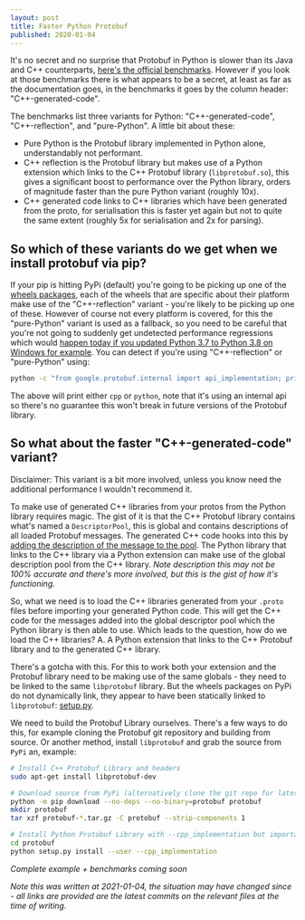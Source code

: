 ```yaml
---
layout: post
title: Faster Python Protobuf
published: 2020-01-04
---
```


It's no secret and no surprise that Protobuf in Python is slower than its Java and C++ counterparts, [here's the official benchmarks](https://github.com/protocolbuffers/protobuf/blob/02a4c720c31af4e028469362b7e43b04ab2d2d4e/docs/performance.md). However if you look at those benchmarks there is what appears to be a secret, at least as far as the documentation goes, in the benchmarks it goes by the column header: "C++-generated-code".

<!--more-->

The benchmarks list three variants for Python: "C++-generated-code", "C++-reflection", and "pure-Python". A little bit about these:
* Pure Python is the Protobuf library implemented in Python alone, understandably not performant. 
* C++ reflection is the Protobuf library but makes use of a Python extension which links to the C++ Protobuf library (`libprotobuf.so`), this gives a significant boost to performance over the Python library, orders of magnitude faster than the pure Python variant (roughly 10x). 
* C++ generated code links to C++ libraries which have been generated from the proto, for serialisation this is faster yet again but not to quite the same extent (roughly 5x for serialisation and 2x for parsing).

## So which of these variants do we get when we install protobuf via pip?

If your pip is hitting PyPi (default) you're going to be picking up one of the [wheels packages](https://pypi.org/project/protobuf/#files), each of the wheels that are specific about their platform make use of the "C++-reflection" variant - you're likely to be picking up one of these. However of course not every platform is covered, for this the "pure-Python" variant is used as a fallback, so you need to be careful that you're not going to suddenly get undetected performance regressions which would [happen today if you updated Python 3.7 to Python 3.8 on Windows for example](https://github.com/protocolbuffers/protobuf/issues/6214). You can detect if you're using "C++-reflection" or "pure-Python" using:

```bash
python -c "from google.protobuf.internal import api_implementation; print(api_implementation._default_implementation_type)"
```

The above will print either `cpp` or `python`, note that it's using an internal api so there's no guarantee this won't break in future versions of the Protobuf library.

## So what about the faster "C++-generated-code" variant?

Disclaimer: This variant is a bit more involved, unless you know need the additional performance I wouldn't recommend it.

To make use of generated C++ libraries from your protos from the Python library requires magic. The gist of it is that the C++ Protobuf library contains what's named a `DescriptorPool`, this is global and contains descriptions of all loaded Protobuf messages. The generated C++ code hooks into this by [adding the description of the message to the pool](https://github.com/protocolbuffers/protobuf/blob/5c028d6cf42e426d47f5baa6ea3f0f5c86b97beb/src/google/protobuf/any.pb.cc#L81). The Python library that links to the C++ library via a Python extension can make use of the global description pool from the C++ library. *Note description this may not be 100% accurate and there's more involved, but this is the gist of how it's functioning.*

So, what we need is to load the C++ libraries generated from your `.proto` files before importing your generated Python code. This will get the C++ code for the messages added into the global descriptor pool which the Python library is then able to use. Which leads to the question, how do we load the C++ libraries? A. A Python extension that links to the C++ Protobuf library and to the generated C++ library.

There's a gotcha with this. For this to work both your extension and the Protobuf library need to be making use of the same globals - they need to be linked to the same `libprotobuf` library. But the wheels packages on PyPi do not dynamically link, they appear to have been statically linked to `libprotobuf`: [setup.py](https://github.com/protocolbuffers/protobuf/blob/26c0fbc15bd2ed8371df3f737951804f0a92db4b/python/setup.py#L185).

We need to build the Protobuf Library ourselves. There's a few ways to do this, for example cloning the Protobuf git repository and building from source. Or another method, install `libprotobuf` and grab the source from `PyPi` an, example:

```bash
# Install C++ Protobuf Library and headers
sudo apt-get install libprotobuf-dev

# Download source from PyPi (alternatively clone the git repo for latest)
python -m pip download --no-deps --no-binary=protobuf protobuf
mkdir protobuf
tar xzf protobuf-*.tar.gz -C protobuf --strip-components 1

# Install Python Protobuf Library with --cpp_implementation but importantly not --compile_static_extension
cd protobuf
python setup.py install --user --cpp_implementation
```

*Complete example + benchmarks coming soon*

*Note this was written at 2021-01-04, the situation may have changed since - all links are provided are the latest commits on the relevant files at the time of writing.*